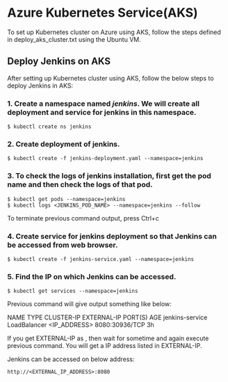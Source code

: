 # Azure Kubernetes Service(AKS)

To set up Kubernetes cluster on Azure using AKS, follow the steps defined in deploy_aks_cluster.txt using the Ubuntu VM.

## Deploy Jenkins on AKS

After setting up Kubernetes cluster using AKS, follow the below steps to deploy Jenkins in AKS:

### 1. Create a namespace named _jenkins_. We will create all deployment and service for jenkins in this namespace.

```
$ kubectl create ns jenkins
```

### 2. Create deployment of jenkins.

```
$ kubectl create -f jenkins-deployment.yaml --namespace=jenkins
```

### 3. To check the logs of jenkins installation, first get the pod name and then check the logs of that pod. 

```
$ kubectl get pods --namespace=jenkins
$ kubectl logs <JENKINS_POD_NAME> --namespace=jenkins --follow
```

To terminate previous command output, press Ctrl+c

### 4. Create service for jenkins deployment so that Jenkins can be accessed from web browser.

```
$ kubectl create -f jenkins-service.yaml --namespace=jenkins
```

### 5. Find the IP on which Jenkins can be accessed.

```
$ kubectl get services --namespace=jenkins
```

Previous command will give output something like below:

NAME                   TYPE           CLUSTER-IP     EXTERNAL-IP    PORT(S)          AGE
jenkins-service        LoadBalancer   <IP_ADDRESS>   <pending>      8080:30936/TCP   3h

If you get EXTERNAL-IP as <pending>, then wait for sometime and again execute previous command. You will get a IP address listed in EXTERNAL-IP.

Jenkins can be accessed on below address:

```
http://<EXTERNAL_IP_ADDRESS>:8080
```
